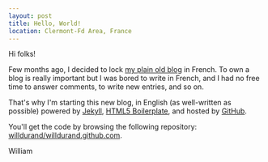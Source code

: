 ```yaml
---
layout: post
title: Hello, World!
location: Clermont-Fd Area, France
---
```


Hi folks!

Few months ago, I decided to lock [my plain old blog](http://www.willdurand.fr) in French.
To own a blog is really important but I was bored to write in French, and I had no free time to
answer comments, to write new entries, and so on.

That's why I'm starting this new blog, in English (as well-written as possible) powered by [Jekyll](https://github.com/mojombo/jekyll),
[HTML5 Boilerplate](http://html5boilerplate.com/), and hosted by [GitHub](http://www.github.com).

You'll get the code by browsing the following repository: [willdurand/willdurand.github.com](https://github.com/willdurand/willdurand.github.com).

William
